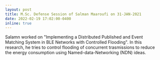 ```yaml
---
layout: post
title: M.Sc. Defense Session of Salman Maaroufi on 31-JAN-2021
date: 2022-02-19 17:02:00-0400
inline: true
---
```


Salamn worked on "Implementing a Distributed Published and Event Matching System in BLE Networks with Controlled Flooding". In this research, he tries to control flooding of concurrent trasmissions to reduce the energy consumption using Named-data-Networking (NDN) ideas.


